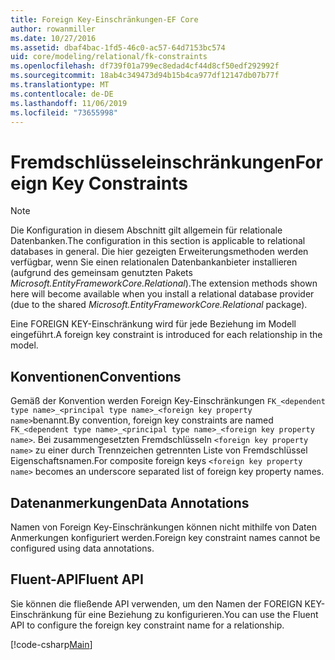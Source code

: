 ```yaml
---
title: Foreign Key-Einschränkungen-EF Core
author: rowanmiller
ms.date: 10/27/2016
ms.assetid: dbaf4bac-1fd5-46c0-ac57-64d7153bc574
uid: core/modeling/relational/fk-constraints
ms.openlocfilehash: df739f01a799ec8edad4cf44d8cf50edf292992f
ms.sourcegitcommit: 18ab4c349473d94b15b4ca977df12147db07b77f
ms.translationtype: MT
ms.contentlocale: de-DE
ms.lasthandoff: 11/06/2019
ms.locfileid: "73655998"
---
```

# <a name="foreign-key-constraints"></a><span data-ttu-id="02bd7-102">Fremdschlüsseleinschränkungen</span><span class="sxs-lookup"><span data-stu-id="02bd7-102">Foreign Key Constraints</span></span>

> [!NOTE]  
> <span data-ttu-id="02bd7-103">Die Konfiguration in diesem Abschnitt gilt allgemein für relationale Datenbanken.</span><span class="sxs-lookup"><span data-stu-id="02bd7-103">The configuration in this section is applicable to relational databases in general.</span></span> <span data-ttu-id="02bd7-104">Die hier gezeigten Erweiterungsmethoden werden verfügbar, wenn Sie einen relationalen Datenbankanbieter installieren (aufgrund des gemeinsam genutzten Pakets *Microsoft.EntityFrameworkCore.Relational*).</span><span class="sxs-lookup"><span data-stu-id="02bd7-104">The extension methods shown here will become available when you install a relational database provider (due to the shared *Microsoft.EntityFrameworkCore.Relational* package).</span></span>

<span data-ttu-id="02bd7-105">Eine FOREIGN KEY-Einschränkung wird für jede Beziehung im Modell eingeführt.</span><span class="sxs-lookup"><span data-stu-id="02bd7-105">A foreign key constraint is introduced for each relationship in the model.</span></span>

## <a name="conventions"></a><span data-ttu-id="02bd7-106">Konventionen</span><span class="sxs-lookup"><span data-stu-id="02bd7-106">Conventions</span></span>

<span data-ttu-id="02bd7-107">Gemäß der Konvention werden Foreign Key-Einschränkungen `FK_<dependent type name>_<principal type name>_<foreign key property name>`benannt.</span><span class="sxs-lookup"><span data-stu-id="02bd7-107">By convention, foreign key constraints are named `FK_<dependent type name>_<principal type name>_<foreign key property name>`.</span></span> <span data-ttu-id="02bd7-108">Bei zusammengesetzten Fremdschlüsseln `<foreign key property name>` zu einer durch Trennzeichen getrennten Liste von Fremdschlüssel Eigenschaftsnamen.</span><span class="sxs-lookup"><span data-stu-id="02bd7-108">For composite foreign keys `<foreign key property name>` becomes an underscore separated list of foreign key property names.</span></span>

## <a name="data-annotations"></a><span data-ttu-id="02bd7-109">Datenanmerkungen</span><span class="sxs-lookup"><span data-stu-id="02bd7-109">Data Annotations</span></span>

<span data-ttu-id="02bd7-110">Namen von Foreign Key-Einschränkungen können nicht mithilfe von Daten Anmerkungen konfiguriert werden.</span><span class="sxs-lookup"><span data-stu-id="02bd7-110">Foreign key constraint names cannot be configured using data annotations.</span></span>

## <a name="fluent-api"></a><span data-ttu-id="02bd7-111">Fluent-API</span><span class="sxs-lookup"><span data-stu-id="02bd7-111">Fluent API</span></span>

<span data-ttu-id="02bd7-112">Sie können die fließende API verwenden, um den Namen der FOREIGN KEY-Einschränkung für eine Beziehung zu konfigurieren.</span><span class="sxs-lookup"><span data-stu-id="02bd7-112">You can use the Fluent API to configure the foreign key constraint name for a relationship.</span></span>

[!code-csharp[Main](../../../../samples/core/Modeling/FluentAPI/Relational/RelationshipConstraintName.cs?name=Constraint&highlight=12)]
